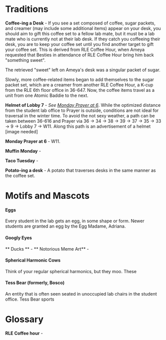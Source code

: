 # Traditions
**Coffee-ing a Desk** - 
If you see a set composed of coffee, sugar packets, and creamer (may include some additional items) appear on your desk, you should aim to gift this coffee set to a fellow lab mate, but it must be a lab mate who is currently not at their lab desk. If they catch you coffeeing their desk, you are to keep your coffee set until you find another target to gift your coffee set. This is derived from RLE Coffee Hour, when Ameya requested that Besties in attendance of RLE Coffee Hour bring him back "something sweet". 

The retrieved "sweet" left on Ameya's desk was a singular packet of sugar.

Slowly, more coffee-related items began to add themselves to the sugar packet set, which are a creamer from another RLE Coffee Hour, a K-cup from the RLE 6th floor office in 36-647. Now, the coffee items travel as a unit from one Atomic Baddie to the next.

**Helmet of Lobby 7** - *See [Monday Prayer at 6](#monday-prayer-at-6)*. While the optimized distance from the student lab office to Prayer is outside, conditions are not ideal for traversal in the winter time. To avoid the not sexy weather, a path can be taken between 36-616 and Prayer via 36 → 34 → 38 → 39 → 37 → 35 → 33 → 9 → Lobby 7 → W11. Along this path is an advertisement of a helmet  [image needed]

**Monday Prayer at 6** - W11.

**Muffin Monday** - 

**Taco Tuesday** - 

**Potato-ing a desk** - A potato that traverses desks in the same manner as the coffee set.

# Motifs and Mascots
#### **Eggs**
Every student in the lab gets an egg, in some shape or form. Newer students are granted an egg by the Egg Madame, Adriana.
#### Googly Eyes
** Ducks ** -
** Notorious Meme Art** - 
#### Spherical Harmonic Cows
Think of your regular spherical harmonics, but they moo. These 

#### Tess Bear (formerly, Bosco)
An entity that is often seen seated in unoccupied lab chairs in the student office. Tess Bear sports 

# Glossary
**RLE Coffee hour** - 

